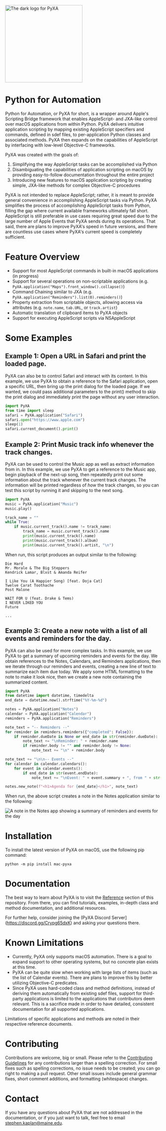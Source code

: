 <img src="./sphinx/source/_static/assets/PyXALogoTransparent.png" alt="The dark logo for PyXA" height="250px">

# Python for Automation
Python for Automation, or PyXA for short, is a wrapper around Apple's Scripting Bridge framework that enables AppleScript- and JXA-like control over macOS applications from within Python. PyXA delivers intuitive application scripting by mapping existing AppleScript specifiers and commands, defined in sdef files, to per-application Python classes and associated methods. PyXA then expands on the capabilities of AppleScript by interfacing with low-level Objective-C frameworks.

PyXA was created with the goals of:
1. Simplifying the way AppleScript tasks can be accomplished via Python
2. Disambiguating the capabilities of application scripting on macOS by providing easy-to-follow documentation throughout the entire project
3. Introducing new features to macOS application scripting by creating simple, JXA-like methods for complex Objective-C procedures

PyXA is not intended to replace AppleScript; rather, it is meant to provide general convenience in accomplishing AppleScript tasks via Python. PyXA simplifies the process of accomplishing AppleScript tasks from Python, filling the gap where current available frameworks ultimately fall short. AppleScript is still preferable in use cases requiring great speed due to the large number of Apple Events that PyXA sends during its operations. That said, there are plans to improve PyXA's speed in future versions, and there are countless use cases where PyXA's current speed is completely sufficient.

# Feature Overview
- Support for most AppleScript commands in built-in macOS applications (in progress)
- Support for several operations on non-scriptable applications (e.g. `PyXA.application("Maps").front_window().collapse()`)
- Command Chaining similar to JXA (e.g. `PyXA.application("Reminders").list(0).reminders()`)
- Property extraction from scriptable objects, allowing access via attributes (e.g. `note.name`, `tab.URL`, or `track.artist`)
- Automatic translation of clipboard items to PyXA objects
- Support for executing AppleScript scripts via NSAppleScript

# Some Examples
## Example 1: Open a URL in Safari and print the loaded page.
PyXA can also be to control Safari and interact with its content. In this example, we use PyXA to obtain a reference to the Safari application, open a specific URL, then bring up the print dialog for the loaded page. If we wanted, we could pass additional parameters to the print() method to skip the print dialog and immediately print the page without any user interaction. 
```python
import PyXA
from time import sleep
safari = PyXA.application("Safari")
safari.open("https://www.apple.com")
sleep(1)
safari.current_document().print()
```

## Example 2: Print Music track info whenever the track changes.
PyXA can be used to control the Music app as well as extract information from in. In this example, we use PyXA to get a reference to the Music app, begin playback of the next-up song, then repeatedly print out some information about the track whenever the current track changes. The information will be printed regardless of *how* the track changes, so you can test this script by running it and skipping to the next song. 
```python
import PyXA
music = PyXA.application("Music")
music.play()

track_name = ""
while True:
    if music.current_track().name != track_name:
        track_name = music.current_track().name
        print(music.current_track().name)
        print(music.current_track().album)
        print(music.current_track().artist, "\n")
```
When run, this script produces an output similar to the following:
```
Die Hard
Mr. Morale & The Big Steppers
Kendrick Lamar, Blxst & Amanda Reifer 

I Like You (A Happier Song) [feat. Doja Cat]
Twelve Carat Toothache
Post Malone 

WAIT FOR U (feat. Drake & Tems)
I NEVER LIKED YOU
Future

...
```

## Example 3: Create a new note with a list of all events and reminders for the day.
PyXA can also be used for more complex tasks. In this example, we use PyXA to get a summary of upcoming reminders and events for the day. We obtain references to the Notes, Calendars, and Reminders applications, then we iterate through our reminders and events, creating a new line of text to summarize each item due today. We apply some HTML formatting to the note to make it look nice, then we create a new note containing the summarized content.
```python
import PyXA
from datetime import datetime, timedelta
end_date = datetime.now().strftime("%Y-%m-%d")

notes = PyXA.application("Notes")
calendar = PyXA.application("Calendar")
reminders = PyXA.application("Reminders")

note_text = "-- Reminders --"
for reminder in reminders.reminders({"completed": False}):
    if reminder.dueDate is None or end_date in str(reminder.dueDate):
        note_text += "\nReminder: " + reminder.name
        if reminder.body != "" and reminder.body != None:
            note_text += "\n" + reminder.body

note_text += "\n\n-- Events --"
for calendar in calendar.calendars():
    for event in calendar.events():
        if end_date in str(event.endDate):
            note_text += "\nEvent: " + event.summary + ", from " + str(event.startDate) + " to " + str(event.endDate)

notes.new_note(f"<h1>Agenda for {end_date}</h1>", note_text)
```
When run, the above script creates a note in the Notes application similar to the following:

![A note in the Notes app showing a summary of reminders and events for the day](./sphinx/source/_static/assets/Example3_Notes.png)

# Installation
To install the latest version of PyXA on macOS, use the following pip command:
```
python -m pip install mac-pyxa
```

# Documentation
The best way to learn about PyXA is to visit the [Reference](./docs/index.html) section of this repository. From there, you can find tutorials, examples, in-depth class and method documentation, and additional resources.

For further help, consider joining the (PyXA Discord Server](https://discord.gg/Crypg65dxK) and asking your questions there.

# Known Limitations
- Currently, PyXA only supports macOS automation. There is a goal to expand support to other operating systems, but no concrete plan exists at this time.
- PyXA can be quite slow when working with large lists of items (such as the list of Calendar events). There are plans to improve this by better utilizing Objective-C predicates.
- Since PyXA uses hard-coded class and method definitions, instead of deriving them automatically from existing sdef files, support for third-party applications is limited to the applications that contributors deem relevant. This is a sacrifice made in order to have detailed, consistent documentation for all supported applications.

Limitations of specific applications and methods are noted in their respective reference documents.

# Contributing
Contributions are welcome, big or small. Please refer to the [Contributing Guidelines](./docs/about/contributing_guidelines.html) for any contributions larger than a spelling correction. For small fixes such as spelling corrections, no issue needs to be created; you can go right to making a pull request. Other small issues include general grammar fixes, short comment additions, and formatting (whitespace) changes.

# Contact
If you have any questions about PyXA that are not addressed in the documentation, or if you just want to talk, feel free to email [stephen.kaplan@maine.edu](mailto:stephen.kaplan@maine.edu).